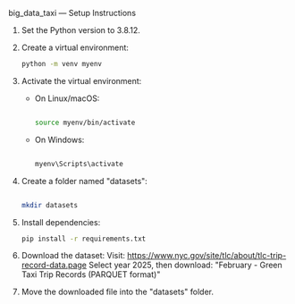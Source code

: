 big_data_taxi — Setup Instructions

1. Set the Python version to 3.8.12.

2. Create a virtual environment:
   ```bash
   python -m venv myenv
   ```

4. Activate the virtual environment:
   - On Linux/macOS:
        ```bash

     source myenv/bin/activate
        ```
   - On Windows:
        ```bash

     myenv\Scripts\activate
        ```

5. Create a folder named "datasets":
      ```bash

   mkdir datasets
   ```
7. Install dependencies:
   ```bash
   pip install -r requirements.txt
   ```

9. Download the dataset:
   Visit: https://www.nyc.gov/site/tlc/about/tlc-trip-record-data.page
   Select year 2025, then download:
   "February - Green Taxi Trip Records (PARQUET format)"

10. Move the downloaded file into the "datasets" folder.
